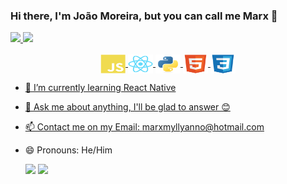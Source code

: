 ### Hi there, I'm João Moreira, but you can call me Marx 👋

<div align="center" style="display: inline-block">
  <a href="https://github.com/marxmyllyanno">
  <img height="180em" src="https://github-readme-stats.vercel.app/api?username=marxmyllyanno&show_icons=true&theme=dracula&include_all_commits=true&count_private=true"/>
  <img height="150em" src="https://github-readme-stats.vercel.app/api/top-langs/?username=marxmyllyanno&layout=compact&langs_count=7&theme=dracula"/>
</div>
  </div>
<div align="center" style="display: inline_block"><br>
  <img align="center" height="30" width="40" src="https://raw.githubusercontent.com/devicons/devicon/master/icons/javascript/javascript-plain.svg">
  <img align="center" height="30" width="40" src="https://raw.githubusercontent.com/devicons/devicon/master/icons/react/react-original.svg">
  <img align="center" height="30" width="40" src="https://raw.githubusercontent.com/devicons/devicon/master/icons/python/python-original.svg">
  <img align="center" height="30" width="40" src="https://raw.githubusercontent.com/devicons/devicon/master/icons/html5/html5-original.svg">
  <img align="center" height="30" width="40" src="https://raw.githubusercontent.com/devicons/devicon/master/icons/css3/css3-original.svg">
  
</div>
  
  <div>
  <p>  </p>
  </div>
  
  
- 🌱 I’m currently learning React Native
- 💬 Ask me about anything, I'll be glad to answer 😊
- 📫 Contact me on my Email: marxmyllyanno@hotmail.com
- 😄 Pronouns: He/Him


  <a href="https://www.instagram.com/maad_marx/" target="_blank"><img src="https://img.shields.io/badge/-Instagram-%23E4405F?style=for-the-badge&logo=instagram&logoColor=white" target="_blank"></a>
  <a href="https://www.linkedin.com/in/jo%C3%A3o-moreira-b2538414b/" target="_blank"><img src="https://img.shields.io/badge/-LinkedIn-%230077B5?style=for-the-badge&logo=linkedin&logoColor=white" target="_blank"></a> 

 
</div>
